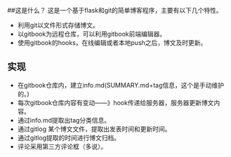 ##这是什么？
这是一个基于flask和git的简单博客程序，主要有以下几个特性。

+ 利用git以文件形式存储博文。
+ 以gitbook为远程仓库，可以利用gitbook前端编辑器。
+ 使用gitbook的hooks，在线编辑或者本地push之后，博文及时更新。

## 实现
+ 在gitbook仓库内，建立info.md(SUMMARY.md+tag信息，这个是手动维护的。)
+ 每次gitbook仓库内容有变动——》hook传递给服务器，服务器更新博文内容。
+ 通过info.md提取出tag分类信息。
+ 通过gitlog 某个博文文件，提取出发表时间和更新时间。
+ 通过gitlog提取的时间进行博文归档。
+ 评论采用第三方评论框（多说）。
